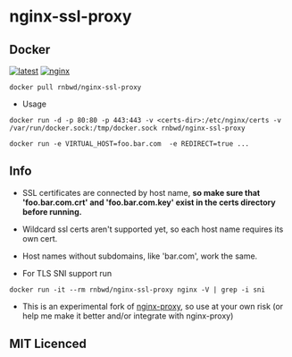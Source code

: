 nginx-ssl-proxy 
===============

## Docker

[![latest][docker-badge]](https://registry.hub.docker.com/u/rnbwd/nginx-ssl-proxy/)
[![nginx][nginx-badge]](http://nginx.org/en/CHANGES)

`docker pull rnbwd/nginx-ssl-proxy`

[docker-badge]: https://img.shields.io/badge/docker-0.1.2-blue.svg?style=flat-square
[nginx-badge]: https://img.shields.io/badge/nginx-1.7.7-orange.svg?style=flat-square

 - Usage

`docker run -d -p 80:80 -p 443:443 -v <certs-dir>:/etc/nginx/certs -v /var/run/docker.sock:/tmp/docker.sock rnbwd/nginx-ssl-proxy`

`docker run -e VIRTUAL_HOST=foo.bar.com  -e REDIRECT=true ...`

## Info

- SSL certificates are connected by host name, **so make sure that 'foo.bar.com.crt' and 'foo.bar.com.key' exist in the certs directory before running.**

- Wildcard ssl certs aren't supported yet, so each host name requires its own cert. 

- Host names without subdomains, like 'bar.com', work the same.

- For TLS SNI support run

`docker run -it --rm rnbwd/nginx-ssl-proxy nginx -V | grep -i sni`

- This is an experimental fork of [nginx-proxy](https://github.com/jwilder/nginx-proxy), so use at your own risk (or help me make it better and/or integrate with nginx-proxy)

## MIT Licenced




